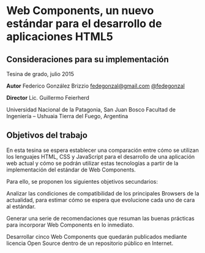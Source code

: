 # Web Components, un nuevo estándar para el desarrollo de aplicaciones HTML5 
## Consideraciones para su implementación

Tesina de grado, julio 2015

**Autor**
Federico González Brizzio
fedegonzal@gmail.com
[@fedegonzal]

**Director**
Lic. Guillermo Feierherd 

Universidad Nacional de la Patagonia, San Juan Bosco
Facultad de Ingeniería – Ushuaia
Tierra del Fuego, Argentina 

## Objetivos del trabajo

En esta tesina se espera establecer una comparación entre cómo se utilizan los lenguajes HTML, CSS y JavaScript para el desarrollo de una aplicación web actual y cómo se podrán utilizar estas tecnologías a partir de la implementación del estándar de Web Components.

Para ello, se proponen los siguientes objetivos secundarios:

Analizar las condiciones de compatibilidad de los principales Browsers de la actualidad, para estimar cómo se espera que evolucione cada uno de cara al estándar.

Generar una serie de recomendaciones que resuman las buenas prácticas para incorporar Web Components en lo inmediato.

Desarrollar cinco Web Components que quedarán publicados mediante licencia Open Source dentro de un repositorio público en Internet.

[@fedegonzal]:https://twitter.com/fedegonzal
[fedegonzal@gmail.com]:mailto://fedegonzal@gmail.com

